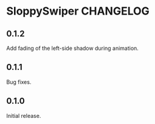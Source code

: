 # SloppySwiper CHANGELOG

## 0.1.2

Add fading of the left-side shadow during animation.

## 0.1.1

Bug fixes.

## 0.1.0

Initial release.
